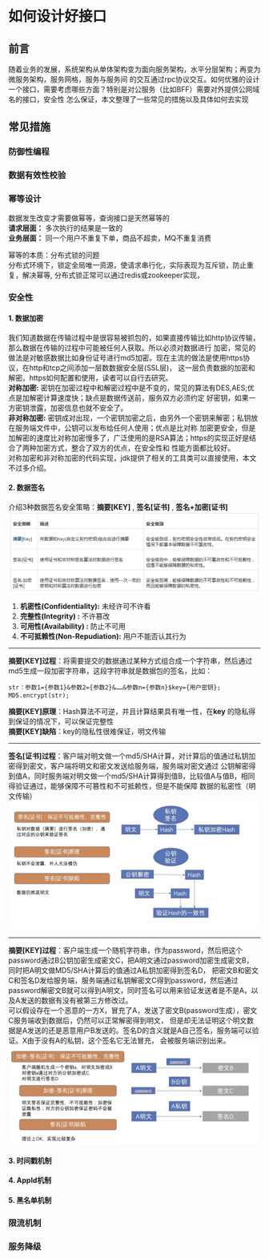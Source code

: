 # 如何设计好接口
## 前言

随着业务的发展，系统架构从单体架构变为面向服务架构，水平分层架构；再变为微服务架构，服务网格，服务与服务间
的交互通过rpc协议交互。如何优雅的设计一个接口，需要考虑哪些方面？特别是对公服务（比如BFF）需要对外提供公网域名的接口，安全性
怎么保证，本文整理了一些常见的措施以及具体如何去实现
 
 
## 常见措施
### 防御性编程
### 数据有效性校验
### 幂等设计
 
数据发生改变才需要做幂等，查询接口是天然幂等的<br>
**请求层面：** 多次执行的结果是一致的<br>
**业务层面：** 同一个用户不重复下单，商品不超卖，MQ不重复消费

幂等的本质：分布式锁的问题<br>
分布式环境下，锁定全局唯一资源，使请求串行化，实际表现为互斥锁，防止重复，解决幂等,
分布式锁正常可以通过redis或zookeeper实现，
 
### 安全性
#### 1. 数据加密

我们知道数据在传输过程中是很容易被抓包的，如果直接传输比如http协议传输，那么数据在传输的过程中可能被任何人获取。所以必须对数据进行
加密，常见的做法是对敏感数据比如身份证号进行md5加密。现在主流的做法是使用https协议，在http和tcp之间添加一层数数据安全层(SSL层)，
这一层负责数据的加密和解密。https如何配置和使用，读者可以自行去研究。<br>
**对称加密:** 密钥在加密过程中和解密过程中是不变的，常见的算法有DES,AES;优点是加解密计算速度快；缺点是数据传送前，服务双方必须约定
好密钥，如果一方密钥泄露，加密信息也就不安全了。<br>
**非对称加密:** 密钥成对出现，一个密钥加密之后，由另外一个密钥来解密；私钥放在服务端文件中，公钥可以发布给任何人使用；优点是比对称
加密更安全，但是加解密的速度比对称加密慢多了，广泛使用的是RSA算法；https的实现正好是结合了两种加密方式，整合了双方的优点，在安全性和
性能方面都比较好。<br>
对称加密和非对称加密的代码实现，jdk提供了相关的工具类可以直接使用，本文不过多介绍。<br>

#### 2. 数据签名

介绍3种数据签名安全策略：**摘要[KEY]** , **签名[证书]** , **签名+加密[证书]** <br>
![](如何设计好接口.resources/安全策略级别.png)
1. **机密性(Confidentiality):** 未经许可不许看
2. **完整性(Integrity) :** 不许篡改
3. **可用性(Availability) :** 防止不可用
4. **不可抵赖性(Non-Repudiation):** 用户不能否认其行为

***
**摘要[KEY]过程**：将需要提交的数据通过某种方式组合成一个字符串，然后通过md5生成一段加密字符串，这段字符串就是数据包的签名，比如：<br>
```
str：参数1={参数1}&参数2={参数2}&……&参数n={参数n}$key={用户密钥};
MD5.encrypt(str);
```
**摘要[KEY]原理**：Hash算法不可逆，并且计算结果具有唯一性，在**key** 的隐私得到保证的情况下，可以保证完整性<br>
**摘要[KEY]缺陷**：key的隐私性很难保证，明文传输
  
***
**签名[证书]过程**：客户端对明文做一个md5/SHA计算，对计算后的值通过私钥加密得到密文，客户端将明文和密文发送给服务端，服务端对密文通过
公钥解密得到值A，同时服务端对明文做一个md5/SHA计算得到值B，比较值A与值B，相同得验证通过，能够保障不可篡性和不可抵赖性，但是不能保障
数据的私密性（明文传输）
![](如何设计好接口.resources/签名.jpeg)

***
**摘要[KEY]过程**：客户端生成一个随机字符串，作为password，然后把这个password通过B公钥加密生成密文C，把A明文通过password加密生成密文B，
同时把A明文做MD5/SHA计算后的值通过A私钥加密得到签名D， 把密文B和密文C和签名D发给服务端，服务端通过私钥解密文C得到password，然后通过
password解密文B就可以得到A明文，同时签名可以用来验证发送者是不是A，以及A发送的数据有没有被第三方修改过。<br>
可以假设存在一个恶意的一方X，冒充了A，发送了密文B(password生成），密文C服务端收到数据后，仍然可以正常解密得到明文，
但是却无法证明这个明文数据是A发送的还是恶意用户B发送的。签名D的含义就是A自己签名，服务端可以验证。X由于没有A的私钥，这个签名它无法冒充，
会被服务端识别出来。
![](如何设计好接口.resources/加密-签名.jpeg)


#### 3. 时间戳机制
#### 4. AppId机制
#### 5. 黑名单机制

### 限流机制

### 服务降级
